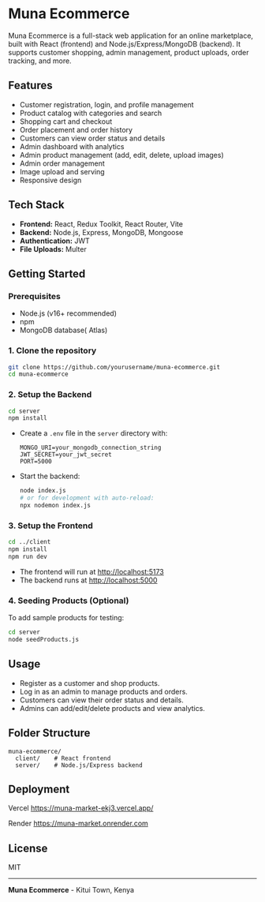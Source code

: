 # Muna Ecommerce

Muna Ecommerce is a full-stack web application for an online marketplace, built with React (frontend) and Node.js/Express/MongoDB (backend). It supports customer shopping, admin management, product uploads, order tracking, and more.

## Features
- Customer registration, login, and profile management
- Product catalog with categories and search
- Shopping cart and checkout
- Order placement and order history
- Customers can view order status and details
- Admin dashboard with analytics
- Admin product management (add, edit, delete, upload images)
- Admin order management
- Image upload and serving
- Responsive design

## Tech Stack
- **Frontend:** React, Redux Toolkit, React Router, Vite
- **Backend:** Node.js, Express, MongoDB, Mongoose
- **Authentication:** JWT
- **File Uploads:** Multer

## Getting Started

### Prerequisites
- Node.js (v16+ recommended)
- npm
- MongoDB database( Atlas)

### 1. Clone the repository
```sh
git clone https://github.com/yourusername/muna-ecommerce.git
cd muna-ecommerce
```

### 2. Setup the Backend
```sh
cd server
npm install
```
- Create a `.env` file in the `server` directory with:
  ```env
  MONGO_URI=your_mongodb_connection_string
  JWT_SECRET=your_jwt_secret
  PORT=5000
  ```
- Start the backend:
  ```sh
  node index.js
  # or for development with auto-reload:
  npx nodemon index.js
  ```

### 3. Setup the Frontend
```sh
cd ../client
npm install
npm run dev
```
- The frontend will run at [http://localhost:5173](http://localhost:5173)
- The backend runs at [http://localhost:5000](http://localhost:5000)

### 4. Seeding Products (Optional)
To add sample products for testing:
```sh
cd server
node seedProducts.js
```

## Usage
- Register as a customer and shop products.
- Log in as an admin to manage products and orders.
- Customers can view their order status and details.
- Admins can add/edit/delete products and view analytics.

## Folder Structure
```
muna-ecommerce/
  client/    # React frontend
  server/    # Node.js/Express backend
```

## Deployment
Vercel https://muna-market-ekj3.vercel.app/

Render https://muna-market.onrender.com
## License
MIT

---
**Muna Ecommerce** - Kitui Town, Kenya 
